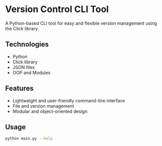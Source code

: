 # Version Control CLI Tool

A Python-based CLI tool for easy and flexible version management using the Click library.

## Technologies
- Python
- Click library
- JSON files
- OOP and Modules

## Features
- Lightweight and user-friendly command-line interface
- File and version management
- Modular and object-oriented design

## Usage
```bash
python main.py --help
